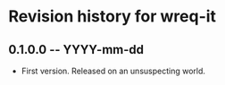 # Revision history for wreq-it

## 0.1.0.0 -- YYYY-mm-dd

* First version. Released on an unsuspecting world.

